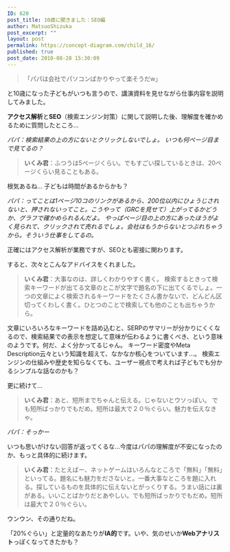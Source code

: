 ```yaml
---
ID: 620
post_title: 10歳に聞きました：SEO編
author: MatsuoShizuka
post_excerpt: ""
layout: post
permalink: https://concept-diagram.com/child_16/
published: true
post_date: 2010-08-28 15:30:09
---
```

<blockquote>「パパは会社でパソコンばかりやって楽そうだw」</blockquote>
と10歳になった子どもがいつも言うので、講演資料を見せながら仕事内容を説明してみました。

<b>アクセス解析</b>と<b>SEO</b>（検索エンジン対策）に関して説明した後、理解度を確かめるために質問したところ...

<i>パパ：検索結果の上の方にないとクリックしないでしょ。
いつも何ページ目まで見てるの？</i>
<blockquote><b>いくみ君</b>：ふつうは5ページくらい。でもすごい探しているときは、20ページくらい見ることもある。</blockquote>
根気あるね... 子どもは時間があるからかも？

<i>パパ：ってことは1ページ10コのリンクがあるから、200位以内にひょうじされないと、押されないってこと。こうやって（GRCを見せて）上がってるかどうか、グラフで確かめられるんだよ。
やっぱページ目の上の方にあったほうがよく見られて、クリックされて売れるでしょ。会社はもうからないとつぶれちゃうから。そういう仕事をしてるの。</i>

正確にはアクセス解析が業務ですが、SEOとも密接に関わります。

すると、次々とこんなアドバイスをくれました。
<blockquote><b>いくみ君</b>：大事なのは、詳しくわかりやすく書く。
検索するときって検索キーワードが出てる文章のとこが文字で題名の下に出てくるでしょ。一つの文章によく検索されるキーワードをたくさん書かないで、どんどん区切ってくわしく書く。ひとつのことで検索しても他のことも出ちゃうから。</blockquote>
文章にいろいろなキーワードを詰め込むと、SERPのサマリーが分かりにくくなるので、検索結果での表示を想定して意味が伝わるように書くべき、という意味のようです。何だ、よく分かってるじゃん。
キーワード密度やMeta Description云々という知識を超えて、なかなか核心をついています...。
検索エンジンの仕組みや歴史を知らなくても、ユーザー視点で考えれば子どもでも分かるシンプルな話なのかも？

更に続けて...
<blockquote><b>いくみ君</b>：あと、短所までちゃんと伝える。じゃないとウソっぽい。
でも短所ばっかりでもだめ。短所は最大で２０％ぐらい。魅力を伝えなきゃ。</blockquote>
<i>パパ：そっかー</i>

いつも思いがけない回答が返ってくるな...今度はパパの理解度が不安になったのか、もっと具体的に続けます。
<blockquote><b>いくみ君</b>：たとえばー、ネットゲームはいろんなところで「無料」「無料」といってる。題名にも魅力をださないと。一番大事なところを題に入れる。探しているものを具体的に伝えないとがっくりする。うまい話には裏がある。いいことばかりだとあやしい。でも短所ばっかりでもだめ。短所は最大で２０％ぐらい。</blockquote>
ウンウン、その通りだね。

「20%ぐらい」と定量的なあたりが<b>IA的</b>です。いや、気のせいか<b>Webアナリスト</b>っぽくなってきたかも？